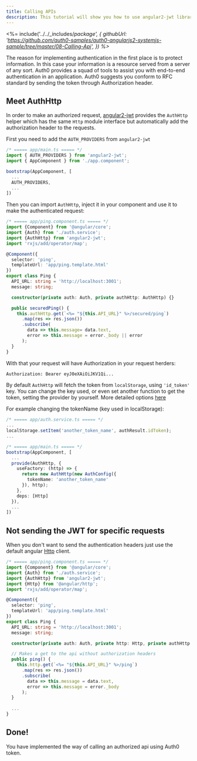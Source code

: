 ```yaml
---
title: Calling APIs
description: This tutorial will show you how to use angular2-jwt library in Angular2 to make authenticated api calls.
---
```


<%= include('../../_includes/_package', {
  githubUrl: 'https://github.com/auth0-samples/auth0-angularjs2-systemjs-sample/tree/master/08-Calling-Api',
}) %>_

The reason for implementing authentication in the first place is to protect information. In this case your information is a resource served from a server of any sort. Auth0 provides a squad of tools to assist you with end-to-end authentication in an application. Auth0 suggests you conform to RFC standard by sending the token through Authorization header.

## Meet AuthHttp

In order to make an authorized request, [angular2-jwt](https://github.com/auth0/angular2-jwt) provides the `AuthHttp` helper which has the same `Http` module interface but automatically add the authorization header to the requests.

First you need to add the `AUTH_PROVIDERS` from `angular2-jwt`

```typescript
/* ===== app/main.ts ===== */
import { AUTH_PROVIDERS } from 'angular2-jwt';
import { AppComponent } from './app.component';

bootstrap(AppComponent, [
  ...
  AUTH_PROVIDERS,
  ...
])
```

Then you can import `AuthHttp`, inject it in your component and use it to make the authenticated request:


```typescript
/* ===== app/ping.component.ts ===== */
import {Component} from '@angular/core';
import {Auth} from './auth.service';
import {AuthHttp} from 'angular2-jwt';
import 'rxjs/add/operator/map';

@Component({
  selector: 'ping',
  templateUrl: 'app/ping.template.html'
})
export class Ping {
  API_URL: string = 'http://localhost:3001';
  message: string;

  constructor(private auth: Auth, private authHttp: AuthHttp) {}

  public securedPing() {
    this.authHttp.get(`<%= "${this.API_URL}" %>/secured/ping`)
      .map(res => res.json())
      .subscribe(
        data => this.message= data.text,
        error => this.message = error._body || error
      );
  }
}
```

With that your request will have Authorization in your request herders:

```bash
Authorization: Bearer eyJ0eXAiOiJKV1Qi...
```

By default `AuthHttp` will fetch the token from `localStorage`, using `'id_token'` key. You can change the key used, or even set another function to get the token, setting the provider by yourself. More detailed options [here](https://github.com/auth0/angular2-jwt#configuration-options)


For example changing the tokenName (key used in localStorage):


```typescript
/* ===== app/auth.service.ts ===== */
...
localStorage.setItem('another_token_name', authResult.idToken);
...

/* ===== app/main.ts ===== */
bootstrap(AppComponent, [
  ...
  provide(AuthHttp, {
    useFactory: (http) => {
      return new AuthHttp(new AuthConfig({
        tokenName: 'another_token_name'
      }), http);
    },
    deps: [Http]
  }),
  ...
])
```

## Not sending the JWT for specific requests

When you don't want to send the authentication headers just use the default angular [Http](https://angular.io/docs/ts/latest/guide/server-communication.html) client.

```typescript
/* ===== app/ping.component.ts ===== */
import {Component} from '@angular/core';
import {Auth} from './auth.service';
import {AuthHttp} from 'angular2-jwt';
import {Http} from '@angular/http';
import 'rxjs/add/operator/map';

@Component({
  selector: 'ping',
  templateUrl: 'app/ping.template.html'
})
export class Ping {
  API_URL: string = 'http://localhost:3001';
  message: string;

  constructor(private auth: Auth, private http: Http, private authHttp: AuthHttp) {}

  // Makes a get to the api without authorization headers
  public ping() {
    this.http.get(`<%= "${this.API_URL}" %>/ping`)
      .map(res => res.json())
      .subscribe(
        data => this.message = data.text,
        error => this.message = error._body
      );
  }
  
  ...
}
```

## Done!

You have implemented the way of calling an authorized api using Auth0 token.
